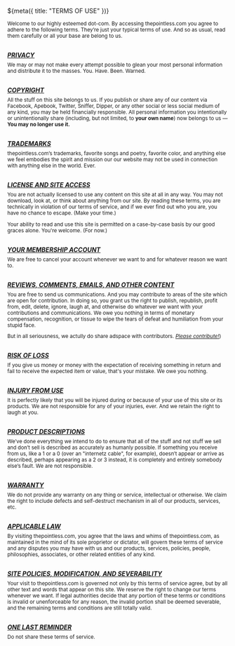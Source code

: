 ${meta({
	title: "TERMS OF USE"
})}
<style type='text/css'>
	h5 {
		margin-top: 2em;
		margin-bottom: 0.5em;
		text-decoration: underline;
	}

	#tos div {
		font-size: smaller;
	}
</style>

<div id='tos'>
<div>Welcome to our highly esteemed dot-com. By accessing thepointless.com you agree to adhere to the following terms. They’re just your typical terms of use. And so as usual, read them carefully or all your base are belong to us.</div>

<h5>PRIVACY</h5>
<div>We may or may not make every attempt possible to glean your most personal information and distribute it to the masses. You. Have. Been. Warned.</div>

<h5>COPYRIGHT</h5>
<div>All the stuff on this site belongs to us. If you publish or share any of our content via Facebook, Apebook, Twitter, Sniffer, Dipper, or any other social or less social medium of any kind, you may be held financially responsible. All personal information you intentionally or unintentionally share (including, but not limited, to <b>your own name</b>) now belongs to us &mdash; <b>You may no longer use it.</b></div>

<h5>TRADEMARKS</h5>
<div>thepointless.com’s trademarks, favorite songs and poetry, favorite color, and anything else we feel embodies the spirit and mission our our website may not be used in connection with anything else in the world. Ever.</div>

<h5>LICENSE AND SITE ACCESS</h5>
<div>You are not actually licensed to use any content on this site at all in any way. You may not download, look at, or think about anything from our site. By reading these terms, you are technically in violation of our terms of service, and if we ever find out who you are, you have no chance to escape. (Make your time.)

Your ability to read and use this site is permitted on a case-by-case basis by our good graces alone. You're welcome. (For now.)</div>

<h5>YOUR MEMBERSHIP ACCOUNT</h5>
<div>We are free to cancel your account whenever we want to and for whatever reason we want to.</div>

<h5>REVIEWS, COMMENTS, EMAILS, AND OTHER CONTENT</h5>
<div>You are free to send us communications. And you may contribute to areas of the site which are open for contribution. In doing so, you grant us the right to publish, republish, profit from, edit, delete, ignore, laugh at, and otherwise do whatever we want with your contributions and communications. We owe you nothing in terms of monetary compensation, recognition, or tissue to wipe the tears of defeat and humiliation from your stupid face.

But in all seriousness, we actully do share adspace with contributors. <a href='https://github.com/svidgen/www.thepointless.com'><i>Please contribute!</i></a>)</div>

<h5>RISK OF LOSS</h5>
<div>If you give us money or money with the expectation of receiving something in return and fail to receive the expected item or value, that's your mistake. We owe you nothing.</div>

<h5>INJURY FROM USE</h5>
<div>It is perfectly likely that you will be injured during or because of your use of this site or its products. We are not responsible for any of your injuries, ever. And we retain the right to laugh at you.</div>

<h5>PRODUCT DESCRIPTIONS</h5>
<div>We’ve done everything we intend to do to ensure that all of the stuff and not stuff we sell and don’t sell is described as accurately as humanly possible. If something you receive from us, like a 1 or a 0 (over an "internetz cable", for example), doesn’t appear or arrive as described, perhaps appearing as a 2 or 3 instead, it is completely and entirely somebody else’s fault. We are not responsible.</div>

<h5>WARRANTY</h5>
<div>We do not provide any warranty on any thing or service, intellectual or otherwise. We claim the right to include defects and self-destruct mechanism in all of our products, services, etc.</div>

<h5>APPLICABLE LAW</h5>
<div>By visiting thepointless.com, you agree that the laws and whims of thepointless.com, as maintained in the mind of its sole proprietor or dictator, will govern these terms of service and any disputes you may have with us and our products, services, policies, people, philosophies, associates, or other related entities of any kind.</div>

<h5>SITE POLICIES, MODIFICATION, AND SEVERABILITY</h5>
<div>Your visit to thepointless.com is governed not only by this terms of service agree, but by all other text and words that appear on this site. We reserve the right to change our terms whenever we want. If legal authorities decide that any portion of these terms or conditions is invalid or unenforceable for any reason, the invalid portion shall be deemed severable, and the remaining terms and conditions are still totally valid.</div>

<h5>ONE LAST REMINDER</h5>
<div>Do not share these terms of service.</div>
</div>

<div><tpdc:share header="Share these terms of service."></tpdc:share></div>

